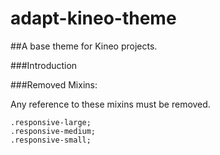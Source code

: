 adapt-kineo-theme
=================

##A base theme for Kineo projects.

###Introduction



###Removed Mixins:

Any reference to these mixins must be removed.

```
.responsive-large;
.responsive-medium;
.responsive-small;
```
